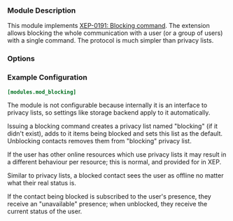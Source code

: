 ### Module Description
This module implements [XEP-0191: Blocking command](http://xmpp.org/extensions/xep-0191.html).
The extension allows blocking the whole communication with a user (or a group of users) with a single command. 
The protocol is much simpler than privacy lists.

### Options

### Example Configuration
```toml
[modules.mod_blocking]
```

The module is not configurable because internally it is an interface to privacy lists, so settings like storage backend apply to it automatically.

Issuing a blocking command creates a privacy list named "blocking" (if it didn't exist), adds to it items being blocked and sets this list as the default.
Unblocking contacts removes them from "blocking" privacy list.

If the user has other online resources which use privacy lists it may result in a different behaviour per resource; this is normal, and provided for in XEP.

Similar to privacy lists, a blocked contact sees the user as offline no matter what their real status is.

If the contact being blocked is subscribed to the user's presence, they receive an "unavailable" presence; when unblocked, they receive the current status of the user.
